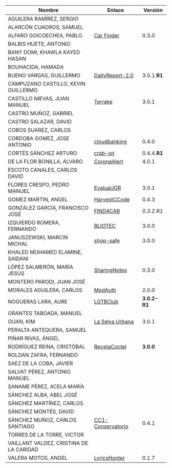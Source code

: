 | Nombre | Enlace | Versión |
|--------|--------|---------|
|AGUILERA RAMÍREZ, SERGIO | | |
|ALARCÓN CUADROS, SAMUEL | | |
|ALFARO GOICOECHEA, PABLO | [Car Finder](https://github.com/pabloalfaro/Car-finder) | 0.3.0 |
|BALBIS HUETE, ANTONIO | | |
|BANY DOMI, KHAWLA KAYED HASAN | | |
|BOUHACIDA, HAMADA | | |
|BUENO VARGAS, GUILLERMO | [DailyReport-2.0](https://github.com/Guillergood/DailyReport-2.0) | 3.0.1.**R1** |
|CAMPUZANO CASTILLO, KEVIN GUILLERMO | | |
|CASTILLO NIEVAS, JUAN MANUEL | [Terrake](https://github.com/Jumacasni/Terrake) | 3.0.1 |
|CASTRO MUÑOZ, GABRIEL  | | |
|CASTRO SALAZAR, DAVID | | |
|COBOS SUAREZ, CARLOS | | |
|CORDOBA GOMEZ, JOSE ANTONIO | [cloudbanking](https://github.com/pepitoenpeligro/cloudbanking) |  0.4.0  |
|CORTÉS SÁNCHEZ ARTURO  | [crab-iot](https://github.com/arturocs/crab-iot) | 0.4.4.**R1** |
|DE LA FLOR BONILLA, ALVARO | [CoronaAlert](https://github.com/alvarodelaflor/CoronaAlert) | 4.0.1 |
|ESCOTO CANALES, CARLOS DAVID | | |
|FLORES CRESPO, PEDRO MANUEL | [EvaluaUGR](https://github.com/PedroMFC/EvaluaUGR) | 3.0.1 |
|GOMEZ MARTIN, ANGEL | [HarvestCCode](https://github.com/harvestcore/HarvestCCode) | 0.4.3 |
|GONZÁLEZ GARCÍA, FRANCISCO JOSÉ | [FIND4CAR](https://github.com/Neo-Stark/FIND4CAR) | *0.3.2.R1* |
|IZQUIERDO ROMERA, FERNANDO  | [BLIOTEC](https://github.com/fer227/BLIOTEC) | 3.0.0 |
|JANUSZEWSKI, MARCIN MICHAL | [shop-safe](https://github.com/januszewskimar/shop-safe) | 3.0.0 |
|KHALED MOHAMED ELAMINE, SAIDANI | | |
|LÓPEZ SALMERÓN, MARÍA JESÚS | [SharingNotes](https://github.com/mjls130598/SharingNotes) | 0.3.0 |
|MONTERO PARODI, JUAN JOSÉ | | |
|MORALES AGUILERA, CARLOS | [MedAuth](https://github.com/Carlosma7/MedAuth) | 2.0.0 |
|NOGUERAS LARA, AURE | [LGTBClub](https://github.com/aure-nogueras/LGTBClub) | **3.0.2-R1** |
|ORANTES TABOADA, MANUEL | | |
|OUAN, KIM | [La Selva Urbana](https://github.com/ouank/selva_urbana) | 3.0.1 |
|PERALTA ANTEQUERA, SAMUEL | | |
|PIÑAR RIVAS, ÁNGEL | | |
|RODRÍGUEZ REINA, CRISTÓBAL | [RecetaCoctel](https://github.com/cr13/RecetaCoctel) | **3.0.0** |
|ROLDAN ZAFRA, FERNANDO | | |
|SAEZ DE LA COBA, JAVIER| | |
|SALVAT PÉREZ, ANTONIO MANUEL | | |
|SANAME PÉREZ, ACELA MARÍA | | |
|SÁNCHEZ ALBA, ABEL JOSÉ | | |
|SÁNCHEZ MARTÍNEZ, CARLOS | | |
|SÁNCHEZ MONTÉS, DAVID | | |
|SÁNCHEZ MUÑOZ, CARLOS SANTIAGO | [CC1-Conservatorio](https://github.com/Carlossamu7/CC1-Conservatorio) | 0.4.1 |
|TORRES DE LA TORRE, VICTOR| | |
|VAILLANT VALDEZ, CRISTINA DE LA CARIDAD | | |
|VALERA MOTOS, ANGEL |[LyricsHunter](https://github.com/AngelValera/LyricsHunter) |0.1.7|
